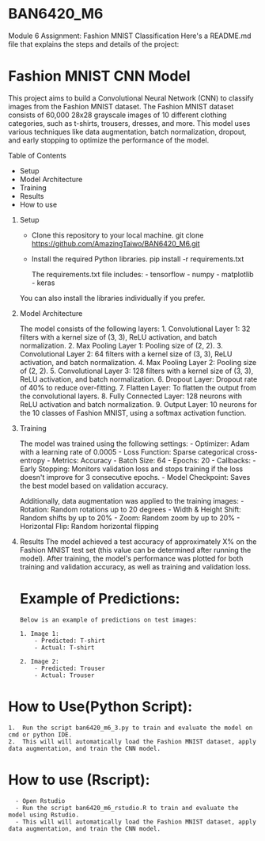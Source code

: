 # BAN6420_M6
Module 6 Assignment: Fashion MNIST Classification
Here's a README.md file that explains the steps and details of the project:


# Fashion MNIST CNN Model
This project aims to build a Convolutional Neural Network (CNN) to classify images from the Fashion MNIST dataset. The Fashion MNIST dataset consists of 60,000 28x28 grayscale images of 10 different clothing categories, such as t-shirts, trousers, dresses, and more. This model uses various techniques like data augmentation, batch normalization, dropout, and early stopping to optimize the performance of the model.

 Table of Contents
  - Setup
  - Model Architecture
  - Training
  - Results
  - How to use


 1. Setup
     - Clone this repository to your local machine.
        git clone https://github.com/AmazingTaiwo/BAN6420_M6.git
    - Install the required Python libraries.
        pip install -r requirements.txt
   
        The requirements.txt file includes:
            - tensorflow
            - numpy
            - matplotlib
            - keras

    You can also install the libraries individually if you prefer.

3.  Model Architecture

    The model consists of the following layers:
        1. Convolutional Layer 1: 32 filters with a kernel size of (3, 3), ReLU activation, and batch normalization.
        2. Max Pooling Layer 1: Pooling size of (2, 2).
        3. Convolutional Layer 2: 64 filters with a kernel size of (3, 3), ReLU activation, and batch normalization.
        4. Max Pooling Layer 2: Pooling size of (2, 2).
        5. Convolutional Layer 3: 128 filters with a kernel size of (3, 3), ReLU activation, and batch normalization.
        6. Dropout Layer: Dropout rate of 40% to reduce over-fitting.
        7. Flatten Layer: To flatten the output from the convolutional layers.
        8. Fully Connected Layer: 128 neurons with ReLU activation and batch normalization.
        9. Output Layer: 10 neurons for the 10 classes of Fashion MNIST, using a softmax activation function.

4.  Training

    The model was trained using the following settings:
        - Optimizer: Adam with a learning rate of 0.0005
        - Loss Function: Sparse categorical cross-entropy
        - Metrics: Accuracy
        - Batch Size: 64
        - Epochs: 20
        - Callbacks:
            - Early Stopping: Monitors validation loss and stops training if the loss doesn't improve for 3 consecutive epochs.
            - Model Checkpoint: Saves the best model based on validation accuracy.

    Additionally, data augmentation was applied to the training images:
        - Rotation: Random rotations up to 20 degrees
        - Width & Height Shift: Random shifts by up to 20%
        - Zoom: Random zoom by up to 20%
        - Horizontal Flip: Random horizontal flipping

5.  Results
        The model achieved a test accuracy of approximately X% on the Fashion MNIST test set (this value can be determined after running the model). After training, the model's performance was plotted for both training and validation accuracy, as well as training and validation loss.

    # Example of Predictions:
        Below is an example of predictions on test images:

        1. Image 1:
            - Predicted: T-shirt
            - Actual: T-shirt

        2. Image 2:
            - Predicted: Trouser
            - Actual: Trouser

# How to Use(Python Script):
    1.  Run the script ban6420_m6_3.py to train and evaluate the model on cmd or python IDE.
    2.  This will will automatically load the Fashion MNIST dataset, apply data augmentation, and train the CNN model.
# How to use (Rscript):
      - Open Rstudio
      - Run the script ban6420_m6_rstudio.R to train and evaluate the model using Rstudio.
      - This will will automatically load the Fashion MNIST dataset, apply data augmentation, and train the CNN model.
